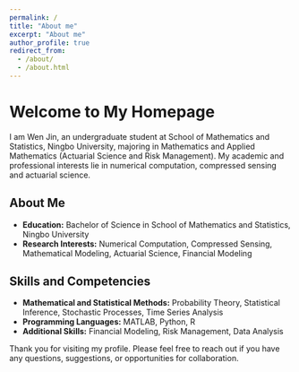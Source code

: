```yaml
---
permalink: /
title: "About me"
excerpt: "About me"
author_profile: true
redirect_from:
  - /about/
  - /about.html
---
```

# Welcome to My Homepage

I am Wen Jin, an undergraduate student at School of Mathematics and Statistics, Ningbo University, majoring in Mathematics and Applied Mathematics (Actuarial Science and Risk Management). My academic and professional interests lie in numerical computation, compressed sensing and actuarial science. 

## About Me

- **Education:** Bachelor of Science in School of Mathematics and Statistics, Ningbo University
- **Research Interests:** Numerical Computation, Compressed Sensing, Mathematical Modeling, Actuarial Science, Financial Modeling

## Skills and Competencies

- **Mathematical and Statistical Methods:** Probability Theory, Statistical Inference, Stochastic Processes, Time Series Analysis
- **Programming Languages:** MATLAB, Python, R
- **Additional Skills:** Financial Modeling, Risk Management, Data Analysis

Thank you for visiting my profile. Please feel free to reach out if you have any questions, suggestions, or opportunities for collaboration.
